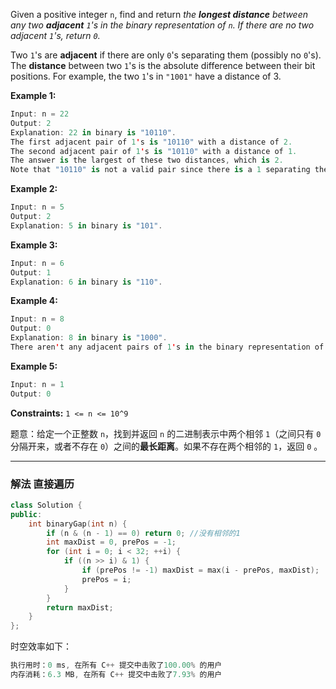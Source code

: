 

Given a positive integer `n`, find and return *the **longest distance** between any two **adjacent** `1`'s in the binary representation of `n`. If there are no two adjacent `1`'s, return `0`.*

Two `1`'s are **adjacent** if there are only `0`'s separating them (possibly no `0`'s). The **distance** between two `1`'s is the absolute difference between their bit positions. For example, the two `1`'s in `"1001"` have a distance of 3.

 

**Example 1:**

```swift
Input: n = 22
Output: 2
Explanation: 22 in binary is "10110".
The first adjacent pair of 1's is "10110" with a distance of 2.
The second adjacent pair of 1's is "10110" with a distance of 1.
The answer is the largest of these two distances, which is 2.
Note that "10110" is not a valid pair since there is a 1 separating the two 1's underlined.
```

**Example 2:**

```swift
Input: n = 5
Output: 2
Explanation: 5 in binary is "101".
```

**Example 3:**

```swift
Input: n = 6
Output: 1
Explanation: 6 in binary is "110".
```

**Example 4:**

```swift
Input: n = 8
Output: 0
Explanation: 8 in binary is "1000".
There aren't any adjacent pairs of 1's in the binary representation of 8, so we return 0.
```

**Example 5:**

```swift
Input: n = 1
Output: 0
```
**Constraints:** `1 <= n <= 10^9`

题意：给定一个正整数 `n`，找到并返回 `n` 的二进制表示中两个相邻 `1`（之间只有 `0` 分隔开来，或者不存在 `0`）之间的**最长距离**。如果不存在两个相邻的 `1`，返回 `0` 。


---
### 解法 直接遍历
```cpp
class Solution {
public:
    int binaryGap(int n) {
        if (n & (n - 1) == 0) return 0; //没有相邻的1
        int maxDist = 0, prePos = -1;
        for (int i = 0; i < 32; ++i) {
            if ((n >> i) & 1) {
                if (prePos != -1) maxDist = max(i - prePos, maxDist);
                prePos = i;
            }
        }
        return maxDist;
    }
};
```
时空效率如下：
```cpp
执行用时：0 ms, 在所有 C++ 提交中击败了100.00% 的用户
内存消耗：6.3 MB, 在所有 C++ 提交中击败了7.93% 的用户
```
